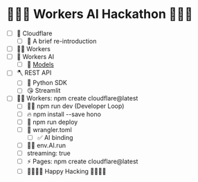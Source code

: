 # 🦙🦙🦙 Workers AI Hackathon 🦙🦙🦙

- [ ] 🧡 Cloudflare
  - [ ] 🤝 A brief re-introduction
- [ ] 👷‍♂️ Workers
- [ ] 🔮 Workers AI
  - [ ] 📄 [Models](https://developers.cloudflare.com/workers-ai/models/)
- [ ] 🪓 REST API
  - [ ] 🐍 Python SDK 
  - [ ] 😘 Streamlit
- [ ] 👨‍💻 Workers: npm create cloudflare@latest
    - [ ] 👨‍💻 npm run dev (Developer Loop)
    - [ ] 🔥 npm install --save hono
    - [ ] 🚀 npm run deploy
    - [ ] 🤠 wrangler.toml
      - [ ] ✅ AI binding
    - [ ] 🏃‍♂️ env.AI.run
    - [ ] streaming: true
  - [ ] ⚡️ Pages: npm create cloudflare@latest
  - [ ] 🧑‍💻👩‍💻 Happy Hacking 🧑‍💻👩‍💻